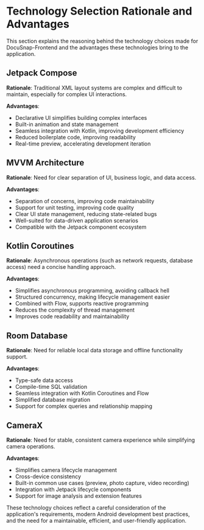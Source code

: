# Technology Selection Rationale and Advantages

This section explains the reasoning behind the technology choices made for DocuSnap-Frontend and the advantages these technologies bring to the application.

## Jetpack Compose

**Rationale**: Traditional XML layout systems are complex and difficult to maintain, especially for complex UI interactions.

**Advantages**:
- Declarative UI simplifies building complex interfaces
- Built-in animation and state management
- Seamless integration with Kotlin, improving development efficiency
- Reduced boilerplate code, improving readability
- Real-time preview, accelerating development iteration

## MVVM Architecture

**Rationale**: Need for clear separation of UI, business logic, and data access.

**Advantages**:
- Separation of concerns, improving code maintainability
- Support for unit testing, improving code quality
- Clear UI state management, reducing state-related bugs
- Well-suited for data-driven application scenarios
- Compatible with the Jetpack component ecosystem

## Kotlin Coroutines

**Rationale**: Asynchronous operations (such as network requests, database access) need a concise handling approach.

**Advantages**:
- Simplifies asynchronous programming, avoiding callback hell
- Structured concurrency, making lifecycle management easier
- Combined with Flow, supports reactive programming
- Reduces the complexity of thread management
- Improves code readability and maintainability

## Room Database

**Rationale**: Need for reliable local data storage and offline functionality support.

**Advantages**:
- Type-safe data access
- Compile-time SQL validation
- Seamless integration with Kotlin Coroutines and Flow
- Simplified database migration
- Support for complex queries and relationship mapping

## CameraX

**Rationale**: Need for stable, consistent camera experience while simplifying camera operations.

**Advantages**:
- Simplifies camera lifecycle management
- Cross-device consistency
- Built-in common use cases (preview, photo capture, video recording)
- Integration with Jetpack lifecycle components
- Support for image analysis and extension features

These technology choices reflect a careful consideration of the application's requirements, modern Android development best practices, and the need for a maintainable, efficient, and user-friendly application.